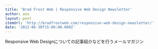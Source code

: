 ```yaml
---
title: 'Brad Frost Web | Responsive Web Design Newsletter'
author: azu
layout: post
itemUrl: 'http://bradfrostweb.com/responsive-web-design-newsletter/'
date: '2012-06-30T15:00:00.000Z'
---
```

Responsive Web Designについての記事紹介などを行うメールマガジン
